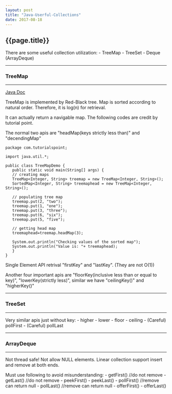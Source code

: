 ```yaml
---
layout: post
title: "Java-Userful-Collections"
date: 2017-08-18
---
```


## {{page.title}} ##

There are some useful collection utilization:
    - TreeMap
    - TreeSet
    - Deque (ArrayDeque)

---
### TreeMap ###
---

[Java Doc](https://docs.oracle.com/javase/7/docs/api/java/util/TreeMap.html)

TreeMap is implemented by Red-Black tree. Map is sorted according to natural order. Therefore, it is log(n) for retrieval.

It can actually return a navigable map. The following codes are credit by tutorial point.

The normal two apis are "headMap(keys strictly less than)" and "decendingMap"

```
package com.tutorialspoint;

import java.util.*;

public class TreeMapDemo {
   public static void main(String[] args) {
   // creating maps
   TreeMap<Integer, String> treemap = new TreeMap<Integer, String>();
   SortedMap<Integer, String> treemaphead = new TreeMap<Integer, String>();

   // populating tree map
   treemap.put(2, "two");
   treemap.put(1, "one");
   treemap.put(3, "three");
   treemap.put(6, "six");
   treemap.put(5, "five");

   // getting head map
   treemaphead=treemap.headMap(3);

   System.out.println("Checking values of the sorted map");
   System.out.println("Value is: "+ treemaphead);
   }    
}
```
Single Element API retrival "firstKey" and "lastKey". (They are not O(1))

Another four important apis are "floorKey(inclusive less than or equal to key)", "lowerKey(strictly less)", similar we have "ceilingKey()" and "higherKey()"

---
### TreeSet ###
---

Very similar apis just without key:
    - higher
    - lower
    - floor
    - ceiling
    - (Careful) pollFirst
    - (Careful) pollLast

---
### ArrayDeque ###
---

Not thread safe! Not allow NULL elements. Linear collection support insert and remove at both ends.

Must use following to avoid misunderstanding:
    - getFirst() //do not remove
    - getLast() //do not remove
    - peekFirst()
    - peekLast()
    - pollFirst() //remove can return null
    - pollLast() //remove can return null
    - offerFirst()
    - offerLast()
